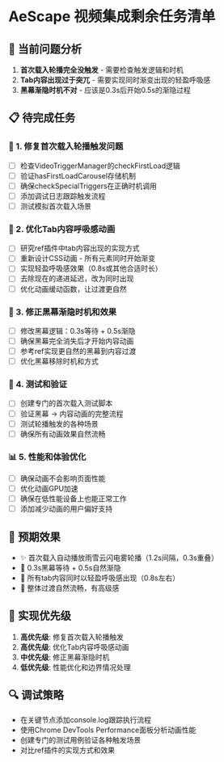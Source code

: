 # AeScape 视频集成剩余任务清单

## 🎯 当前问题分析
1. **首次载入轮播完全没触发** - 需要检查触发逻辑和时机
2. **Tab内容出现过于突兀** - 需要实现同时渐变出现的轻盈呼吸感
3. **黑幕渐隐时机不对** - 应该是0.3s后开始0.5s的渐隐过程

## 📋 待完成任务

### 🔧 1. 修复首次载入轮播触发问题
- [ ] 检查VideoTriggerManager的checkFirstLoad逻辑
- [ ] 验证hasFirstLoadCarousel存储机制
- [ ] 确保checkSpecialTriggers在正确时机调用
- [ ] 添加调试日志跟踪触发流程
- [ ] 测试模拟首次载入场景

### 🎨 2. 优化Tab内容呼吸感动画
- [ ] 研究ref插件中tab内容出现的实现方式
- [ ] 重新设计CSS动画 - 所有元素同时开始渐变
- [ ] 实现轻盈呼吸感效果（0.8s或其他合适时长）
- [ ] 去除现在的递进延迟，改为同时出现
- [ ] 优化动画缓动函数，让过渡更自然

### 🖤 3. 修正黑幕渐隐时机和效果
- [ ] 修改黑幕逻辑：0.3s等待 + 0.5s渐隐
- [ ] 确保黑幕完全消失后才开始内容动画
- [ ] 参考ref实现更自然的黑幕到内容过渡
- [ ] 优化黑幕移除时机和方式

### 🧪 4. 测试和验证
- [ ] 创建专门的首次载入测试脚本
- [ ] 验证黑幕 → 内容动画的完整流程
- [ ] 测试轮播触发的各种场景
- [ ] 确保所有动画效果自然流畅

### 📊 5. 性能和体验优化
- [ ] 确保动画不会影响页面性能
- [ ] 优化动画GPU加速
- [ ] 确保在低性能设备上也能正常工作
- [ ] 添加减少动画的用户偏好支持

## 🎯 预期效果
- ✨ 首次载入自动播放雨雪云闪电雾轮播（1.2s间隔，0.3s重叠）
- 🖤 0.3s黑幕等待 + 0.5s自然渐隐
- 💫 所有tab内容同时以轻盈呼吸感出现（0.8s左右）
- 🌊 整体过渡自然流畅，有高级感

## 📝 实现优先级
1. **高优先级**: 修复首次载入轮播触发
2. **高优先级**: 优化Tab内容呼吸感动画
3. **中优先级**: 修正黑幕渐隐时机
4. **低优先级**: 性能优化和边界情况处理

## 🔍 调试策略
- 在关键节点添加console.log跟踪执行流程
- 使用Chrome DevTools Performance面板分析动画性能
- 创建专门的测试用例验证各种触发场景
- 对比ref插件的实现方式和效果